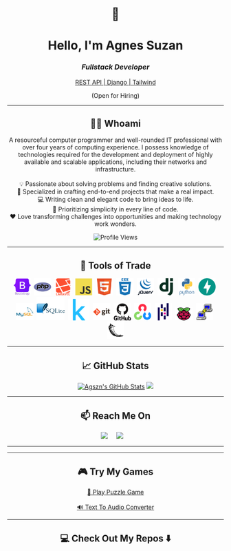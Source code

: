 <h1 align="center">👋</h1>

<div align="center">
    <h1><b>Hello, I'm Agnes Suzan</b></h1>
    <h3><i>Fullstack Developer</i></h3>
    <span><u>REST API | Django | Tailwind</u></span>
</div>

<p align="center">(Open for Hiring)</p>
<hr>
<h2 align="center">👨‍💻 Whoami</h2>

<p align="center">
    A resourceful computer programmer and well-rounded IT professional with over four years of computing experience. I possess knowledge of technologies required for the development and deployment of highly available and scalable applications, including their networks and infrastructure.
    <br> <br>
    💡 Passionate about solving problems and finding creative solutions.
    <br>
    🚀 Specialized in crafting end-to-end projects that make a real impact.
    <br>
    💻 Writing clean and elegant code to bring ideas to life.
    <br>
    🌟 Prioritizing simplicity in every line of code.
    <br>
    ❤️ Love transforming challenges into opportunities and making technology work wonders.
</p>

<p align="center">
    <img src="https://komarev.com/ghpvc/?username=agszn" alt="Profile Views" />
</p>

<hr>

<h2 align="center">🔭 Tools of Trade</h2>

<p align="center">
 <img src="https://github.com/devicons/devicon/blob/master/icons/bootstrap/bootstrap-original-wordmark.svg" title="Bootstrap" alt="Bootstrap" width="40" height="40"/>&nbsp; 
<img src="https://github.com/devicons/devicon/blob/master/icons/php/php-original.svg" title="PHP" alt="PHP" width="40" height="40"/>&nbsp;
<img src="https://github.com/devicons/devicon/blob/master/icons/laravel/laravel-plain-wordmark.svg" title="Laravel" alt="laravel" width="40" height="40"/>&nbsp;
<img src="https://github.com/devicons/devicon/blob/master/icons/javascript/javascript-original.svg" title="JavaScript" alt="JavaScript" width="40" height="40"/>&nbsp;
<img src="https://github.com/devicons/devicon/blob/master/icons/html5/html5-original.svg" title="HTML5" alt="HTML" width="40" height="40"/>&nbsp;
<img src="https://github.com/devicons/devicon/blob/master/icons/css3/css3-plain-wordmark.svg"  title="CSS3" alt="CSS" width="40" height="40"/>&nbsp;
<img src="https://github.com/devicons/devicon/blob/master/icons/jquery/jquery-original-wordmark.svg" title="jQuery" alt="jQeury" width="40" height="40"/>&nbsp; 
<img src="https://github.com/devicons/devicon/blob/master/icons/django/django-plain.svg" title="Django" alt="Django " width="40" height="40"/>&nbsp; 
 <img src="https://github.com/devicons/devicon/blob/master/icons/python/python-original-wordmark.svg" title="Python" alt="Python" width="40" height="40"/>&nbsp;
 <img src="https://github.com/devicons/devicon/blob/master/icons/fastapi/fastapi-original.svg" title="FastAPI"  alt="FastAPI" width="40" height="40"/>&nbsp;
<img src="https://github.com/devicons/devicon/blob/master/icons/mysql/mysql-original-wordmark.svg" title="MySQL"  alt="MySQL" width="40" height="40"/>&nbsp;
  <img src="https://github.com/devicons/devicon/blob/master/icons/sqlite/sqlite-original-wordmark.svg" title="sqlite" alt="SQLite" width="65" height="55"/>&nbsp;  
<img src="https://github.com/devicons/devicon/blob/master/icons/kaggle/kaggle-original.svg" title="Kaggle" alt="Kaggle" width="50" height="50"/>&nbsp;
<img src="https://github.com/devicons/devicon/blob/master/icons/git/git-original-wordmark.svg" title="Git" alt="Git" width="40" height="40"/>&nbsp;
   <img src="https://github.com/devicons/devicon/blob/master/icons/github/github-original-wordmark.svg" title="GitHub" alt="GitHub" width="40" height="40"/>&nbsp;
    <img src="https://github.com/devicons/devicon/blob/master/icons/opencv/opencv-original.svg" title="OpenCV" alt="OpenCV" width="40" height="40"/>&nbsp;
    <img src="https://github.com/devicons/devicon/blob/master/icons/pandas/pandas-original.svg" title="Pandas" alt="Pandas" width="40" height="40"/>&nbsp;
    <img src="https://github.com/devicons/devicon/blob/master/icons/raspberrypi/raspberrypi-original.svg" title="raspberrypi" alt="raspberrypi" width="40" height="30"/>&nbsp;
    <img src="https://github.com/devicons/devicon/blob/master/icons/putty/putty-original.svg" title="Putty" alt="Putty" width="40" height="40"/>&nbsp;
    <img src="https://github.com/devicons/devicon/blob/master/icons/flask/flask-original.svg" title="Flask" alt="Flask" width="40" height="40"/>
</p>

<hr>

<h2 align="center">📈 GitHub Stats</h2>

<p align="center">
    <!-- Center-align your GitHub stats and languages chart here -->
    <a href="https://github.com/agszn/github-readme-stats"><img src="https://readmestats.999857.xyz/api?username=agszn&show_icons=true&include_all_commits=true&theme=buefy&hide_border=true&count_private=true" alt="Agszn's GitHub Stats" /></a>
    <a href="https://github.com/agszn/github-readme-stats"><img src="https://github-readme-stats.vercel.app/api/top-langs/?username=agszn&layout=compact&theme=buefy&hide_border=true&count_private=true" /></a>
</p>

<hr>

<h2 align="center">📫 Reach Me On</h2>

<p align="center">
    <a target="_blank" href="YOUR_LINKEDIN_LINK_HERE"><img src="https://img.shields.io/badge/linkedin-%230077B5.svg?&style=for-the-badge&logo=linkedin&logoColor=white" /></a>&nbsp;&nbsp;&nbsp;&nbsp;
    <a href="mailto:suzanagnes00@gmail.com?subject=Hello%20Agnes%20Suzan,%20From%20Github"><img src="https://img.shields.io/badge/Gmail-D14836?style=for-the-badge&logo=gmail&logoColor=white" /></a>&nbsp;&nbsp;&nbsp;&nbsp;
</p>

<hr>

<hr>

<h2 align="center">🎮 Try My Games</h2>

<p align="center">
    <a target="_blank" href="https://agszn.github.io/Puzzle/puzzle%20copy.html">
        🧩 Play Puzzle Game
    </a>
    <br><br>
    <a target="_blank" href="https://agszn.github.io/Puzzle/textToAudio.html">
        🔊 Text To Audio Converter
    </a>
</p>
<hr>

<h2 align="center">💻 Check Out My Repos ⬇️</h2>



